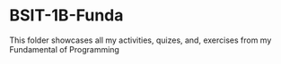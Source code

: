 # BSIT-1B-Funda
This folder showcases all my activities, quizes, and, exercises from my Fundamental of Programming
